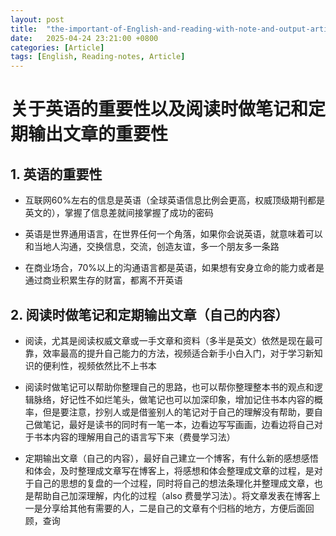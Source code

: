 ```yaml
---
layout: post
title:  "the-important-of-English-and-reading-with-note-and-output-article-regularly"
date:   2025-04-24 23:21:00 +0800
categories: [Article]
tags: [English, Reading-notes, Article]
---
```

# 关于英语的重要性以及阅读时做笔记和定期输出文章的重要性

## 1. 英语的重要性

- 互联网60%左右的信息是英语（全球英语信息比例会更高，权威顶级期刊都是英文的），掌握了信息差就间接掌握了成功的密码

- 英语是世界通用语言，在世界任何一个角落，如果你会说英语，就意味着可以和当地人沟通，交换信息，交流，创造友谊，多一个朋友多一条路

- 在商业场合，70%以上的沟通语言都是英语，如果想有安身立命的能力或者是通过商业积累生存的财富，都离不开英语

## 2. 阅读时做笔记和定期输出文章（自己的内容）

- 阅读，尤其是阅读权威文章或一手文章和资料（多半是英文）依然是现在最可靠，效率最高的提升自己能力的方法，视频适合新手小白入门，对于学习新知识的便利性，视频依然比不上书本

- 阅读时做笔记可以帮助你整理自己的思路，也可以帮你整理整本书的观点和逻辑脉络，好记性不如烂笔头，做笔记也可以加深印象，增加记住书本内容的概率，但是要注意，抄别人或是借鉴别人的笔记对于自己的理解没有帮助，要自己做笔记，最好是读书的同时有一笔一本，边看边写写画画，边看边将自己对于书本内容的理解用自己的语言写下来（费曼学习法）

- 定期输出文章（自己的内容），最好自己建立一个博客，有什么新的感想感悟和体会，及时整理成文章写在博客上，将感想和体会整理成文章的过程，是对于自己的思想的复盘的一个过程，同时将自己的想法条理化并整理成文章，也是帮助自己加深理解，内化的过程（also 费曼学习法）。将文章发表在博客上一是分享给其他有需要的人，二是自己的文章有个归档的地方，方便后面回顾，查询
